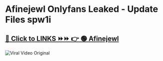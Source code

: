 
 # Afinejewl Onlyfans Leaked - Update Files spw1i

## <h2><a href="https://clipsfans.com/Afinejewl&ref=git">🔗 Click to LINKS ⏩⏩ 👉 🟢 Afinejewl </a></h2>

<a href="https://clipsfans.com/Afinejewl&ref=git" rel="nofollow" data-target="animated-image.originalLink"><img src="https://i.ibb.co.com/xMMVF88/686577567.gif" alt="Viral Video Original" style="max-width: 100%; display: inline-block;" data-target="animated-image.originalImage"></a>

